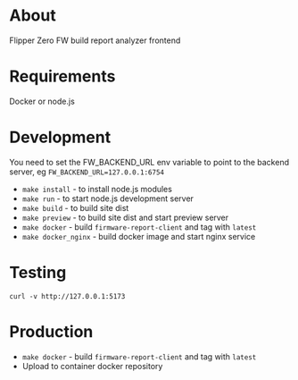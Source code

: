 # About

Flipper Zero FW build report analyzer frontend

# Requirements

Docker or node.js

# Development

You need to set the FW_BACKEND_URL env variable to point to the backend server, eg
`FW_BACKEND_URL=127.0.0.1:6754`

- `make install` - to install node.js modules
- `make run` - to start node.js development server
- `make build` - to build site dist
- `make preview` - to build site dist and start preview server
- `make docker` - build `firmware-report-client` and tag with `latest`
- `make docker_nginx` - build docker image and start nginx service

# Testing

`curl -v http://127.0.0.1:5173`

# Production

- `make docker` - build `firmware-report-client` and tag with `latest`
- Upload to container docker repository
